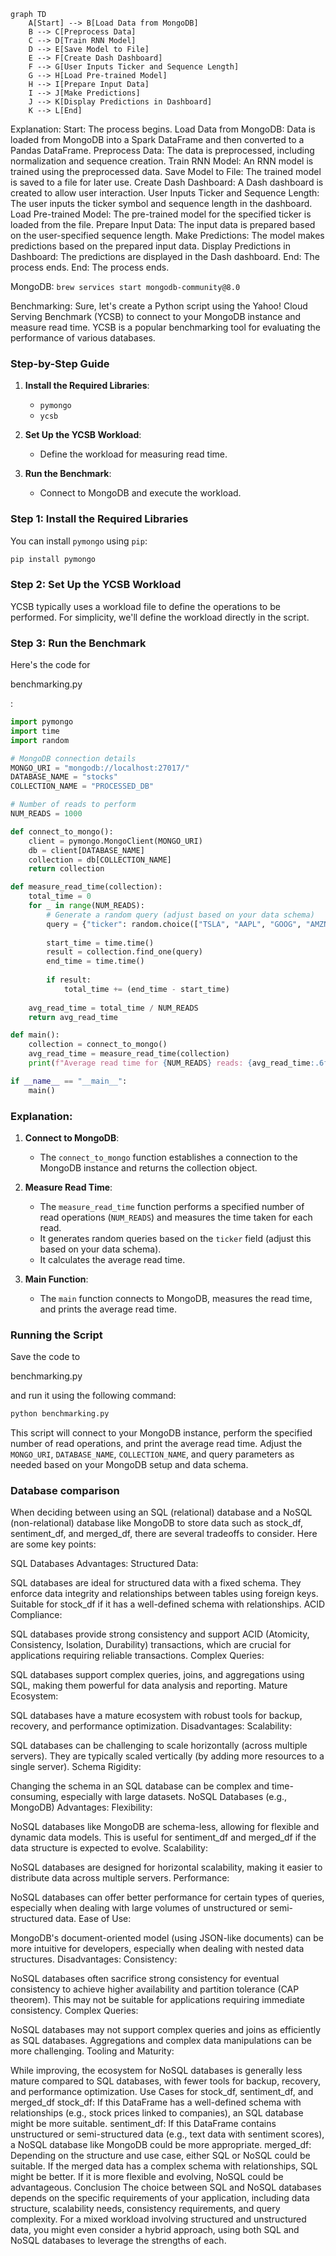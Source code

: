 ```mermaid
graph TD
    A[Start] --> B[Load Data from MongoDB]
    B --> C[Preprocess Data]
    C --> D[Train RNN Model]
    D --> E[Save Model to File]
    E --> F[Create Dash Dashboard]
    F --> G[User Inputs Ticker and Sequence Length]
    G --> H[Load Pre-trained Model]
    H --> I[Prepare Input Data]
    I --> J[Make Predictions]
    J --> K[Display Predictions in Dashboard]
    K --> L[End]
```


Explanation:
Start: The process begins.
Load Data from MongoDB: Data is loaded from MongoDB into a Spark DataFrame and then converted to a Pandas DataFrame.
Preprocess Data: The data is preprocessed, including normalization and sequence creation.
Train RNN Model: An RNN model is trained using the preprocessed data.
Save Model to File: The trained model is saved to a file for later use.
Create Dash Dashboard: A Dash dashboard is created to allow user interaction.
User Inputs Ticker and Sequence Length: The user inputs the ticker symbol and sequence length in the dashboard.
Load Pre-trained Model: The pre-trained model for the specified ticker is loaded from the file.
Prepare Input Data: The input data is prepared based on the user-specified sequence length.
Make Predictions: The model makes predictions based on the prepared input data.
Display Predictions in Dashboard: The predictions are displayed in the Dash dashboard.
End: The process ends.
End: The process ends.

MongoDB:
`brew services start mongodb-community@8.0`


Benchmarking:
Sure, let's create a Python script using the Yahoo! Cloud Serving Benchmark (YCSB) to connect to your MongoDB instance and measure read time. YCSB is a popular benchmarking tool for evaluating the performance of various databases.

### Step-by-Step Guide

1. **Install the Required Libraries**:
   - `pymongo`
   - `ycsb`

2. **Set Up the YCSB Workload**:
   - Define the workload for measuring read time.

3. **Run the Benchmark**:
   - Connect to MongoDB and execute the workload.

### Step 1: Install the Required Libraries

You can install `pymongo` using `pip`:

```sh
pip install pymongo
```

### Step 2: Set Up the YCSB Workload

YCSB typically uses a workload file to define the operations to be performed. For simplicity, we'll define the workload directly in the script.

### Step 3: Run the Benchmark

Here's the code for 

benchmarking.py

:

```python
import pymongo
import time
import random

# MongoDB connection details
MONGO_URI = "mongodb://localhost:27017/"
DATABASE_NAME = "stocks"
COLLECTION_NAME = "PROCESSED_DB"

# Number of reads to perform
NUM_READS = 1000

def connect_to_mongo():
    client = pymongo.MongoClient(MONGO_URI)
    db = client[DATABASE_NAME]
    collection = db[COLLECTION_NAME]
    return collection

def measure_read_time(collection):
    total_time = 0
    for _ in range(NUM_READS):
        # Generate a random query (adjust based on your data schema)
        query = {"ticker": random.choice(["TSLA", "AAPL", "GOOG", "AMZN", "MSFT"])}
        
        start_time = time.time()
        result = collection.find_one(query)
        end_time = time.time()
        
        if result:
            total_time += (end_time - start_time)
    
    avg_read_time = total_time / NUM_READS
    return avg_read_time

def main():
    collection = connect_to_mongo()
    avg_read_time = measure_read_time(collection)
    print(f"Average read time for {NUM_READS} reads: {avg_read_time:.6f} seconds")

if __name__ == "__main__":
    main()
```

### Explanation:

1. **Connect to MongoDB**:
   - The `connect_to_mongo` function establishes a connection to the MongoDB instance and returns the collection object.

2. **Measure Read Time**:
   - The `measure_read_time` function performs a specified number of read operations (`NUM_READS`) and measures the time taken for each read.
   - It generates random queries based on the `ticker` field (adjust this based on your data schema).
   - It calculates the average read time.

3. **Main Function**:
   - The `main` function connects to MongoDB, measures the read time, and prints the average read time.

### Running the Script

Save the code to 

benchmarking.py

 and run it using the following command:

```sh
python benchmarking.py
```

This script will connect to your MongoDB instance, perform the specified number of read operations, and print the average read time. Adjust the `MONGO_URI`, `DATABASE_NAME`, `COLLECTION_NAME`, and query parameters as needed based on your MongoDB setup and data schema.

### Database comparison

When deciding between using an SQL (relational) database and a NoSQL (non-relational) database like MongoDB to store data such as stock_df, sentiment_df, and merged_df, there are several tradeoffs to consider. Here are some key points:

SQL Databases
Advantages:
Structured Data:

SQL databases are ideal for structured data with a fixed schema. They enforce data integrity and relationships between tables using foreign keys.
Suitable for stock_df if it has a well-defined schema with relationships.
ACID Compliance:

SQL databases provide strong consistency and support ACID (Atomicity, Consistency, Isolation, Durability) transactions, which are crucial for applications requiring reliable transactions.
Complex Queries:

SQL databases support complex queries, joins, and aggregations using SQL, making them powerful for data analysis and reporting.
Mature Ecosystem:

SQL databases have a mature ecosystem with robust tools for backup, recovery, and performance optimization.
Disadvantages:
Scalability:

SQL databases can be challenging to scale horizontally (across multiple servers). They are typically scaled vertically (by adding more resources to a single server).
Schema Rigidity:

Changing the schema in an SQL database can be complex and time-consuming, especially with large datasets.
NoSQL Databases (e.g., MongoDB)
Advantages:
Flexibility:

NoSQL databases like MongoDB are schema-less, allowing for flexible and dynamic data models. This is useful for sentiment_df and merged_df if the data structure is expected to evolve.
Scalability:

NoSQL databases are designed for horizontal scalability, making it easier to distribute data across multiple servers.
Performance:

NoSQL databases can offer better performance for certain types of queries, especially when dealing with large volumes of unstructured or semi-structured data.
Ease of Use:

MongoDB's document-oriented model (using JSON-like documents) can be more intuitive for developers, especially when dealing with nested data structures.
Disadvantages:
Consistency:

NoSQL databases often sacrifice strong consistency for eventual consistency to achieve higher availability and partition tolerance (CAP theorem). This may not be suitable for applications requiring immediate consistency.
Complex Queries:

NoSQL databases may not support complex queries and joins as efficiently as SQL databases. Aggregations and complex data manipulations can be more challenging.
Tooling and Maturity:

While improving, the ecosystem for NoSQL databases is generally less mature compared to SQL databases, with fewer tools for backup, recovery, and performance optimization.
Use Cases for stock_df, sentiment_df, and merged_df
stock_df: If this DataFrame has a well-defined schema with relationships (e.g., stock prices linked to companies), an SQL database might be more suitable.
sentiment_df: If this DataFrame contains unstructured or semi-structured data (e.g., text data with sentiment scores), a NoSQL database like MongoDB could be more appropriate.
merged_df: Depending on the structure and use case, either SQL or NoSQL could be suitable. If the merged data has a complex schema with relationships, SQL might be better. If it is more flexible and evolving, NoSQL could be advantageous.
Conclusion
The choice between SQL and NoSQL databases depends on the specific requirements of your application, including data structure, scalability needs, consistency requirements, and query complexity. For a mixed workload involving structured and unstructured data, you might even consider a hybrid approach, using both SQL and NoSQL databases to leverage the strengths of each.